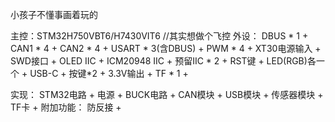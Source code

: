 小孩子不懂事画着玩的

主控：STM32H750VBT6/H7430VIT6
//其实想做个飞控
外设：
	DBUS * 1 +
	CAN1 * 4 +
	CAN2 * 4 +
	USART * 3(含DBUS) +
	PWM * 4 +
	XT30电源输入 +
	SWD接口 +
	OLED IIC +
ICM20948 IIC +
预留IIC * 2 +
	RST键 +
	LED(RGB)各一个 +
	USB-C +
	按键*2 +
3.3V输出 +
TF * 1 +

实现：
	STM32电路 +
	电源 +
	BUCK电路 +
	CAN模块 +
	USB模块 +
	传感器模块 +
TF卡 +
附加功能：
	防反接 +
